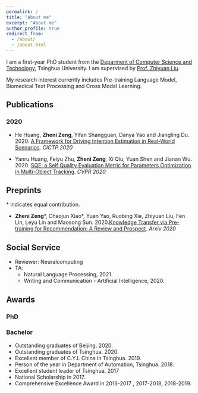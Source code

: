 ```yaml
---
permalink: /
title: "About me"
excerpt: "About me"
author_profile: true
redirect_from: 
  - /about/
  - /about.html
---
```


I am a first-year PhD student from the [Deparment of Computer Science and Technology](http://www.cs.tsinghua.edu.cn/), Tsinghua University. I am supervised by [Prof. Zhiyuan Liu](http://nlp.csai.tsinghua.edu.cn/~lzy/).

My research interest currently includes Pre-training Language Model, Biomedical Text Processing and Cross Modal Learning.


## Publications
### 2020

* He Huang, **Zheni Zeng**, Yifan Shangguan, Danya Yao and Jiangling Du. 2020. [A Framework for Driving Intention Estimation in Real-World Scenarios](https://ascelibrary.org/doi/abs/10.1061/9780784482933.374). *CICTP 2020*

* Yanru Huang, Feiyu Zhu, **Zheni Zeng**, Xi Qiu, Yuan Shen and Jianan Wu. 2020. [SQE: a Self Quality Evaluation Metric for Parameters Optimization in Multi-Object Tracking](https://openaccess.thecvf.com/content_CVPR_2020/html/Huang_SQE_a_Self_Quality_Evaluation_Metric_for_Parameters_Optimization_in_CVPR_2020_paper.html). *CVPR 2020*

## Preprints
\* indicates equal contribution.

* **Zheni Zeng**\*, Chaojun Xiao\*, Yuan Yao, Ruobing Xie, Zhiyuan Liu, Fen Lin, Leyu Lin and Maosong Sun. 2020.[Knowledge Transfer via Pre-training for Recommendation: A Review and Prospect](https://arxiv.org/abs/2009.09226).  *Arxiv 2020*

## Social Service

- Reviewer: Neuralcomputing
- TA: 
  - Natural Language Processing, 2021.
  - Writing and Communication - Artificial Intelligence, 2020.

## Awards

### PhD

### Bachelor
- Outstanding graduates of Beijing. 2020.
- Outstanding graduates of Tsinghua. 2020.
- Excellent member of C.Y.L China in Tsinghua. 2019.
- Person of the year in Department of Automation, Tsinghua. 2018.
- Excellent student leader of Tsinghua. 2017
- National Scholarship in 2017.
- Comprehensive Excellence Award in 2016-2017 , 2017-2018, 2018-2019.

